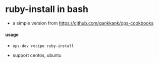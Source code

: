 # ruby-install in bash

* a simple version from https://github.com/gankkank/ops-cookbooks

#### usage

* `ops-dev recipe ruby-install`

* support centos, ubuntu


